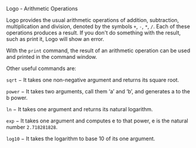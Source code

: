 Logo - Arithmetic Operations

Logo provides the usual arithmetic operations of addition, subtraction, multiplication and division, denoted by the symbols `+`, `-`, `*`, `/`. Each of these operations produces a result. If you don't do something with the result, such as print it, Logo will show an error.

With the `print` command, the result of an arithmetic operation can be used and printed in the command window.

Other useful commands are:

`sqrt` − It takes one non-negative argument and returns its square root.

`power` − It takes two arguments, call them ‘a’ and ‘b’, and generates a to the b power.

`ln` − It takes one argument and returns its natural logarithm.

`exp` − It takes one argument and computes e to that power, e is the natural number `2.718281828`.

`log10` − It takes the logarithm to base 10 of its one argument.
